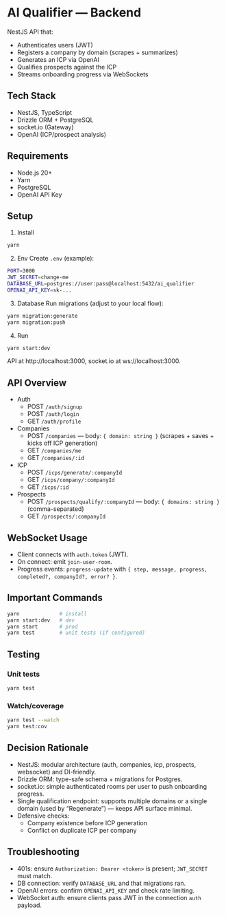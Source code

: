 # AI Qualifier — Backend

NestJS API that:

- Authenticates users (JWT)
- Registers a company by domain (scrapes + summarizes)
- Generates an ICP via OpenAI
- Qualifies prospects against the ICP
- Streams onboarding progress via WebSockets

## Tech Stack

- NestJS, TypeScript
- Drizzle ORM + PostgreSQL
- socket.io (Gateway)
- OpenAI (ICP/prospect analysis)

## Requirements

- Node.js 20+
- Yarn
- PostgreSQL
- OpenAI API Key

## Setup

1. Install

```bash
yarn
```

2. Env
   Create `.env` (example):

```bash
PORT=3000
JWT_SECRET=change-me
DATABASE_URL=postgres://user:pass@localhost:5432/ai_qualifier
OPENAI_API_KEY=sk-...
```

3. Database
   Run migrations (adjust to your local flow):

```bash
yarn migration:generate
yarn migration:push
```

4. Run

```bash
yarn start:dev
```

API at http://localhost:3000, socket.io at ws://localhost:3000.

## API Overview

- Auth
  - POST `/auth/signup`
  - POST `/auth/login`
  - GET `/auth/profile`
- Companies
  - POST `/companies` — body: `{ domain: string }` (scrapes + saves + kicks off ICP generation)
  - GET `/companies/me`
  - GET `/companies/:id`
- ICP
  - POST `/icps/generate/:companyId`
  - GET `/icps/company/:companyId`
  - GET `/icps/:id`
- Prospects
  - POST `/prospects/qualify/:companyId` — body: `{ domains: string }` (comma-separated)
  - GET `/prospects/:companyId`

## WebSocket Usage

- Client connects with `auth.token` (JWT).
- On connect: emit `join-user-room`.
- Progress events: `progress-update` with `{ step, message, progress, completed?, companyId?, error? }`.

## Important Commands

```bash
yarn             # install
yarn start:dev   # dev
yarn start       # prod
yarn test        # unit tests (if configured)
```

## Testing

### Unit tests

```bash
yarn test
```

### Watch/coverage

```bash
yarn test --watch
yarn test:cov
```


## Decision Rationale

- NestJS: modular architecture (auth, companies, icp, prospects, websocket) and DI-friendly.
- Drizzle ORM: type-safe schema + migrations for Postgres.
- socket.io: simple authenticated rooms per user to push onboarding progress.
- Single qualification endpoint: supports multiple domains or a single domain (used by “Regenerate”) — keeps API surface minimal.
- Defensive checks:
  - Company existence before ICP generation
  - Conflict on duplicate ICP per company

## Troubleshooting

- 401s: ensure `Authorization: Bearer <token>` is present; `JWT_SECRET` must match.
- DB connection: verify `DATABASE_URL` and that migrations ran.
- OpenAI errors: confirm `OPENAI_API_KEY` and check rate limiting.
- WebSocket auth: ensure clients pass JWT in the connection `auth` payload.
